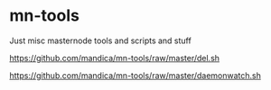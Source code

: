 # mn-tools

Just misc masternode tools and scripts and stuff

https://github.com/mandica/mn-tools/raw/master/del.sh

https://github.com/mandica/mn-tools/raw/master/daemonwatch.sh
